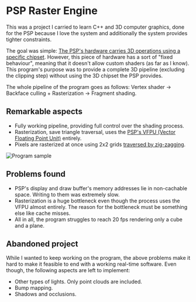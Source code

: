 # PSP Raster Engine

This was a project I carried to learn C++ and 3D computer graphics, done for the PSP because I love the system and additionally the system provides tighter constraints.

The goal was simple: [The PSP's hardware carries 3D operations using a specific chipset](http://hitmen.c02.at/files/yapspd/psp_doc/chap11.html#sec11). 
However, this piece of hardware has a sort of "fixed behaviour", meaning that it doesn't allow custom shaders (as far as I know). This program's purpose was to
provide a complete 3D pipeline (excluding the clipping step) without using the 3D chipset the PSP provides.

The whole pipeline of the program goes as follows: Vertex shader -> Backface culling + Rasterization -> Fragment shading.

## Remarkable aspects
- Fully working pipeline, providing full control over the shading process.
- Rasterization, save triangle traversal, uses the [PSP's VFPU (Vector Floating Point Unit)](http://hitmen.c02.at/files/yapspd/psp_doc/chap4.html#sec4) entirely.
- Pixels are rasterized at once using 2x2 grids [traversed by zig-zagging](https://oa.upm.es/9184/1/INVE_MEM_2010_84947.pdf).

![Program sample](https://i.imgur.com/AyTd9Y6.png)

## Problems found
- PSP's display and draw buffer's memory addresses lie in non-cachable space. Writing to them was extremely slow.
- Rasterization is a huge bottleneck even though the process uses the VFPU almost entirely. The reason for the bottleneck must be something else like cache misses.
- All in all, the program struggles to reach 20 fps rendering only a cube and a plane.

## Abandoned project
While I wanted to keep working on the program, the above problems make it hard to make it feasible to end with a working real-time software. Even though,
the following aspects are left to implement:
- Other types of lights. Only point clouds are included.
- Bump mapping.
- Shadows and occlusions.
